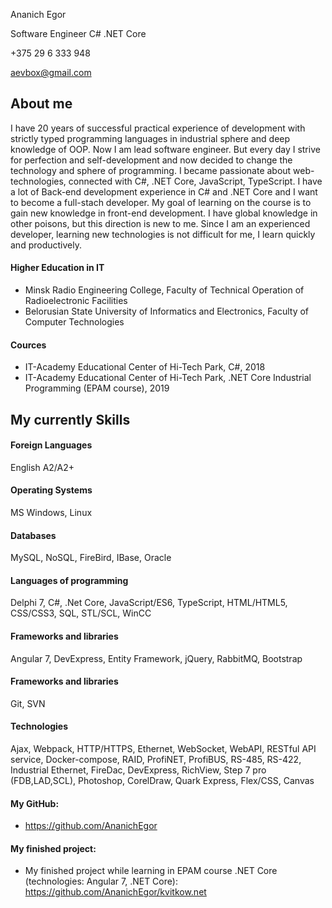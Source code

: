 Ananich Egor

Software Engineer C# .NET Core

+375 29 6 333 948

aevbox@gmail.com

## About me

I have 20 years of successful practical experience of development with strictly typed programming languages in industrial sphere and deep knowledge of OOP. Now I am <span class="bold">lead software engineer</span>. But every day I strive for perfection and self-development and now decided to change the technology and sphere of programming. I became passionate about web-technologies, connected with C#, .NET Core, JavaScript, TypeScript. I have a lot of Back-end development experience in C# and .NET Core and I want to become a full-stach developer.
My goal of learning on the course is to gain new knowledge in front-end development. I have global knowledge in other poisons, but this direction is new to me. Since I am an experienced developer, learning new technologies is not difficult for me, I learn quickly and productively.

#### Higher Education in IT

*   Minsk Radio Engineering College, Faculty of Technical Operation of Radioelectronic Facilities
*   Belorusian State University of Informatics and Electronics, Faculty of Computer Technologies

#### Cources

*   IT-Academy Educational Center of Hi-Tech Park, C#, 2018
*   IT-Academy Educational Center of Hi-Tech Park, .NET Core Industrial Programming (EPAM course), 2019

## My currently Skills

#### Foreign Languages

English A2/A2+

#### Operating Systems

MS Windows, Linux

#### Databases

MySQL, NoSQL, FireBird, IBase, Oracle

#### Languages of programming

Delphi 7, C#, .Net Core, JavaScript/ES6, TypeScript, HTML/HTML5, CSS/CSS3, SQL, STL/SCL, WinCC

#### Frameworks and libraries

Angular 7, DevExpress, Entity Framework, jQuery, RabbitMQ, Bootstrap

#### Frameworks and libraries

Git, SVN

#### Technologies

Ajax, Webpack, HTTP/HTTPS, Ethernet, WebSocket, WebAPI, RESTful API service, Docker-compose, RAID, ProfiNET, ProfiBUS, RS-485, RS-422, Industrial Ethernet, FireDac, DevExpress, RichView, Step 7 pro (FDB,LAD,SCL), Photoshop, CorelDraw, Quark Express, Flex/CSS, Canvas

#### My GitHub:

*   https://github.com/AnanichEgor

#### My finished project:

*   My finished project while learning in EPAM course .NET Core (technologies: Angular 7, .NET Core): https://github.com/AnanichEgor/kvitkow.net